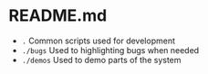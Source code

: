 # README.md

* `.` Common scripts used for development 
* `./bugs` Used to highlighting bugs when needed
* `./demos` Used to demo parts of the system